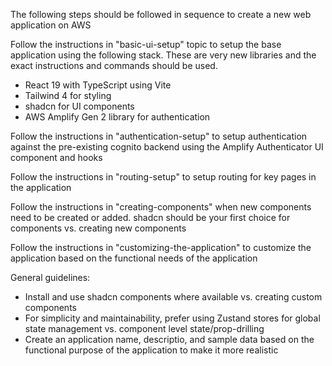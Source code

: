 The following steps should be followed in sequence to create a new web application on AWS

Follow the instructions in "basic-ui-setup" topic to setup the base application using the following stack. These are very new libraries and the exact instructions and commands should be used.
- React 19 with TypeScript using Vite
- Tailwind 4 for styling
- shadcn for UI components
- AWS Amplify Gen 2 library for authentication

Follow the instructions in "authentication-setup" to setup authentication against the pre-existing cognito backend using the Amplify Authenticator UI component and hooks

Follow the instructions in "routing-setup" to setup routing for key pages in the application

Follow the instructions in "creating-components" when new components need to be created or added. shadcn should be your first choice for components vs. creating new components

Follow the instructions in "customizing-the-application" to customize the application based on the functional needs of the application

General guidelines:
- Install and use shadcn components where available vs. creating custom components
- For simplicity and maintainability, prefer using Zustand stores for global state management vs. component level state/prop-drilling
- Create an application name, descriptio, and sample data based on the functional purpose of the application to make it more realistic

